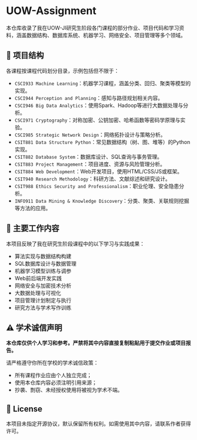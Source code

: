# UOW-Assignment

本仓库收录了我在UOW-JI研究生阶段各门课程的部分作业、项目代码和学习资料，涵盖数据结构、数据库系统、机器学习、网络安全、项目管理等多个领域。

## 📁 项目结构

各课程按课程代码划分目录，示例包括但不限于：

- `CSCI933 Machine Learning`：机器学习课程，涵盖分类、回归、聚类等模型的实现。
- `CSCI944 Perception and Planning`：感知与路径规划相关内容。
- `CSCI946 Big Data Analytics`：使用Spark、Hadoop等进行大数据处理与分析。
- `CSCI971 Cryptography`：对称加密、公钥加密、哈希函数等密码学原理与实验。
- `CSCI985 Strategic Network Design`：网络拓扑设计与策略分析。
- `CSIT881 Data Structure Python`：常见数据结构（树、图、堆等）的Python实现。
- `CSIT882 Database System`：数据库设计、SQL查询与事务管理。
- `CSIT883 Project Management`：项目进度、资源与风险管理分析。
- `CSIT884 Web Development`：Web开发项目，使用HTML/CSS/JS或框架。
- `CSIT940 Research Methodology`：科研方法、文献综述和研究设计。
- `CSIT988 Ethics Security and Professionalism`：职业伦理、安全隐患分析。
- `INFO911 Data Mining & Knowledge Discovery`：分类、聚类、关联规则挖掘等方法的应用。

## 🧠 主要工作内容

本项目反映了我在研究生阶段课程中的以下学习与实践成果：

- 算法实现与数据结构构建
- SQL数据库设计与数据管理
- 机器学习模型训练与调参
- Web前后端开发实践
- 网络安全与加密技术分析
- 大数据处理与可视化
- 项目管理计划制定与执行
- 研究方法与学术写作训练

## ⚠️ 学术诚信声明

**本仓库仅供个人学习和参考。严禁将其中内容直接复制粘贴用于提交作业或项目报告。**

请严格遵守你所在学校的学术诚信政策：

- 所有课程作业应由个人独立完成；
- 使用本仓库内容必须注明引用来源；
- 抄袭、剽窃、未经授权使用将被视为学术不端。

## 📄 License

本项目未指定开源协议，默认保留所有权利。如需使用其中内容，请联系作者获得许可。
